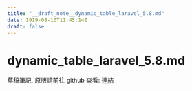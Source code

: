 ```yaml
---
title: "__draft_note__dynamic_table_laravel_5.8.md"
date: 1919-08-10T11:45:14Z
draft: false
---
```


# dynamic_table_laravel_5.8.md

草稿筆記, 原版請前往 github 查看: [連結](https://github.com/tinghaolai/just-random-note/blob/master/laravel/dynamic_table_laravel_5.8.md)